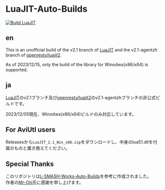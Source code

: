 # LuaJIT-Auto-Builds
[![Build LuaJIT](https://github.com/Per-Terra/LuaJIT-Auto-Builds/actions/workflows/build.yml/badge.svg)](https://github.com/Per-Terra/LuaJIT-Auto-Builds/actions/workflows/build.yml)

## en
This is an unofficial build of the v2.1 branch of [LuaJIT](https://github.com/LuaJIT/LuaJIT) and the v2.1-agentzh branch of [openresty/luajit2](https://github.com/openresty/luajit2).

As of 2023/12/15, only the build of the library for Winodws(x86/x64) is supported.

## ja
[LuaJIT](https://github.com/LuaJIT/LuaJIT)のv2.1ブランチ及び[openresty/luajit2](https://github.com/openresty/luajit2)のv2.1-agentzhブランチの非公式ビルドです。

2023/12/05現在、Winodws(x86/x64)ビルドのみ対応しています。

## For AviUtl users
Releasesから`LuaJIT_2.1_Win_x86.zip`をダウンロードし、中身のlua51.dllを付属のものと置き換えてください。

## Special Thanks
このリポジトリは[L-SMASH-Works-Auto-Builds](https://github.com/Mr-Ojii/L-SMASH-Works-Auto-Builds)を参考に作成されました。  
作者の[Mr-Ojii](https://github.com/Mr-Ojii)氏に感謝を申し上げます。
